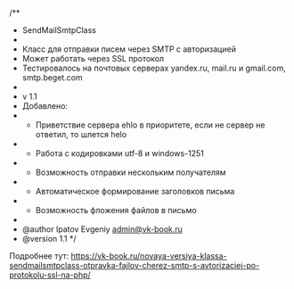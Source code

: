 /**
* SendMailSmtpClass
* 
* Класс для отправки писем через SMTP с авторизацией
* Может работать через SSL протокол
* Тестировалось на почтовых серверах yandex.ru, mail.ru и gmail.com, smtp.beget.com
*
* v 1.1
* Добавлено:
* - Приветствие сервера ehlo в приоритете, если не сервер не ответил, то шлется helo
* - Работа с кодировками utf-8 и windows-1251
* - Возможность отправки нескольким получателям
* - Автоматическое формирование заголовков письма
* - Возможность фложения файлов в письмо
* 
* @author Ipatov Evgeniy <admin@vk-book.ru>
* @version 1.1
*/

Подробнее тут: 
https://vk-book.ru/novaya-versiya-klassa-sendmailsmtpclass-otpravka-fajlov-cherez-smtp-s-avtorizaciej-po-protokolu-ssl-na-php/
